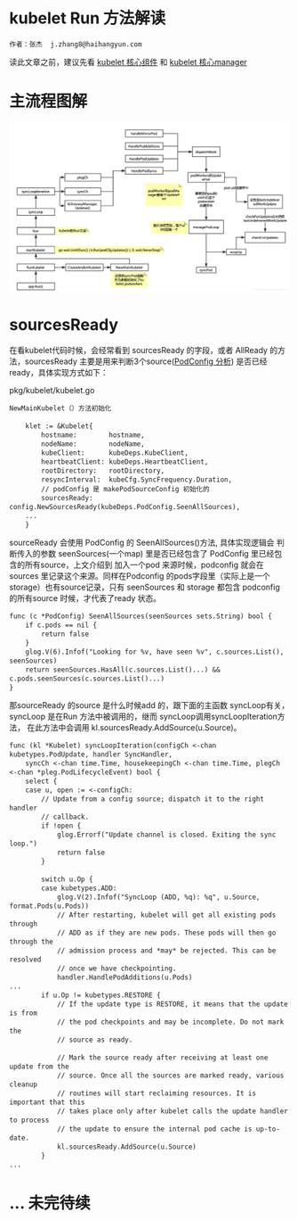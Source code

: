 # kubelet Run 方法解读

```
作者：张杰  j.zhang8@haihangyun.com
```

读此文章之前，建议先看 [kubelet 核心组件](/yuan-ma-fen-xi/scheduler/kubelethe-xin-zu-jian.md) 和 [kubelet  核心manager](/yuan-ma-fen-xi/scheduler/kubelet-he-xin-manager.md)

# 主流程图解
![](/assets/1.png)

# sourcesReady

在看kubelet代码时候，会经常看到 sourcesReady 的字段，或者 AllReady 的方法，sourcesReady 主要是用来判断3个source\([PodConfig 分析](/yuan-ma-fen-xi/scheduler/podconfig-fen-xi.md)\) 是否已经ready，具体实现方式如下：

pkg/kubelet/kubelet.go

```golang
NewMainKubelet（）方法初始化

    klet := &Kubelet{
        hostname:        hostname,
        nodeName:        nodeName,
        kubeClient:      kubeDeps.KubeClient,
        heartbeatClient: kubeDeps.HeartbeatClient,
        rootDirectory:   rootDirectory,
        resyncInterval:  kubeCfg.SyncFrequency.Duration,
        // podConfig 是 makePodSourceConfig 初始化的
        sourcesReady:                   config.NewSourcesReady(kubeDeps.PodConfig.SeenAllSources),
    ...
    }
```

sourceReady 会使用 PodConfig 的 SeenAllSources\(\)方法, 具体实现逻辑会 判断传入的参数 seenSources\(一个map\) 里是否已经包含了 PodConfig 里已经包含的所有source，上文介绍到 加入一个pod 来源时候，podconfig 就会在sources 里记录这个来源。同样在Podconfig 的pods字段里（实际上是一个storage）也有source记录，只有 seenSources 和 storage 都包含 podconfig 的所有source 时候，才代表了ready 状态。

```golang
func (c *PodConfig) SeenAllSources(seenSources sets.String) bool {
    if c.pods == nil {
        return false
    }
    glog.V(6).Infof("Looking for %v, have seen %v", c.sources.List(), seenSources)
    return seenSources.HasAll(c.sources.List()...) && c.pods.seenSources(c.sources.List()...)
}
```



那sourceReady 的source 是什么时候add 的，跟下面的主函数 syncLoop有关，syncLoop 是在Run 方法中被调用的，继而 syncLoop调用 syncLoopIteration方法， 在此方法中会调用  kl.sourcesReady.AddSource(u.Source)。
``` golang
func (kl *Kubelet) syncLoopIteration(configCh <-chan kubetypes.PodUpdate, handler SyncHandler,
	syncCh <-chan time.Time, housekeepingCh <-chan time.Time, plegCh <-chan *pleg.PodLifecycleEvent) bool {
	select {
	case u, open := <-configCh:
		// Update from a config source; dispatch it to the right handler
		// callback.
		if !open {
			glog.Errorf("Update channel is closed. Exiting the sync loop.")
			return false
		}

		switch u.Op {
		case kubetypes.ADD:
			glog.V(2).Infof("SyncLoop (ADD, %q): %q", u.Source, format.Pods(u.Pods))
			// After restarting, kubelet will get all existing pods through
			// ADD as if they are new pods. These pods will then go through the
			// admission process and *may* be rejected. This can be resolved
			// once we have checkpointing.
			handler.HandlePodAdditions(u.Pods)
...
		if u.Op != kubetypes.RESTORE {
			// If the update type is RESTORE, it means that the update is from
			// the pod checkpoints and may be incomplete. Do not mark the
			// source as ready.

			// Mark the source ready after receiving at least one update from the
			// source. Once all the sources are marked ready, various cleanup
			// routines will start reclaiming resources. It is important that this
			// takes place only after kubelet calls the update handler to process
			// the update to ensure the internal pod cache is up-to-date.
			kl.sourcesReady.AddSource(u.Source)
		}
...

```


 

# ... 未完待续



